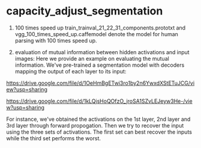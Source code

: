 # capacity_adjust_segmentation

1. 100 times speed up
train_trainval_21_22_31_components.prototxt and vgg_100_times_speed_up.caffemodel denote the model for human parsing with 100 times speed up.

2. evaluation of mutual information between hidden activations and input images:
Here we provide an example on evaluating the mutual information. 
We've pre-trained a segmentation model with decoders mapping the output of each layer to its input:

https://drive.google.com/file/d/1OeHmBgETwi3ro1by2n6YwxdXStETuJCG/view?usp=sharing

https://drive.google.com/file/d/1kLQjsHoQOfzO_jroSA1SZvLEJeyw3He-/view?usp=sharing

For instance, we've obtained the activations on the 1st layer, 2nd layer and 3rd layer through forward propogation. Then we try to recover the input using the three sets of activations. 
The first set can best recover the inputs while the third set performs the worst. 

